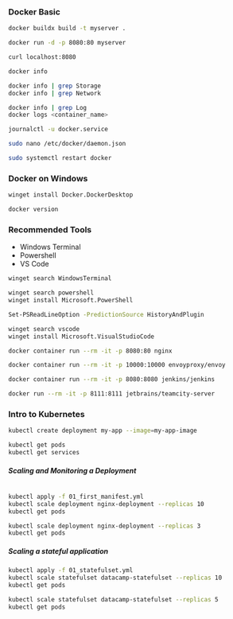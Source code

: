 ### Docker Basic

```bash
docker buildx build -t myserver .

docker run -d -p 8080:80 myserver

curl localhost:8080

```

```bash
docker info

docker info | grep Storage
docker info | grep Network

docker info | grep Log
docker logs <container_name>
```

```bash
journalctl -u docker.service
```

```bash
sudo nano /etc/docker/daemon.json

sudo systemctl restart docker
```

### Docker on Windows

```bash
winget install Docker.DockerDesktop

docker version
```

### Recommended Tools

- Windows Terminal
- Powershell
- VS Code

```bash
winget search WindowsTerminal

winget search powershell
winget install Microsoft.PowerShell

Set-PSReadLineOption -PredictionSource HistoryAndPlugin

winget search vscode
winget install Microsoft.VisualStudioCode
```

```bash
docker container run --rm -it -p 8080:80 nginx

docker container run --rm -it -p 10000:10000 envoyproxy/envoy

docker container run --rm -it -p 8080:8080 jenkins/jenkins

docker run --rm -it -p 8111:8111 jetbrains/teamcity-server
```

### Intro to Kubernetes

```bash
kubectl create deployment my-app --image=my-app-image

kubectl get pods
kubectl get services
```

##### Scaling and Monitoring a Deployment

```bash

kubectl apply -f 01_first_manifest.yml
kubectl scale deployment nginx-deployment --replicas 10
kubectl get pods

kubectl scale deployment nginx-deployment --replicas 3
kubectl get pods

```

##### Scaling a stateful application

```bash
kubectl apply -f 01_statefulset.yml
kubectl scale statefulset datacamp-statefulset --replicas 10
kubectl get pods

kubectl scale statefulset datacamp-statefulset --replicas 5
kubectl get pods
```

